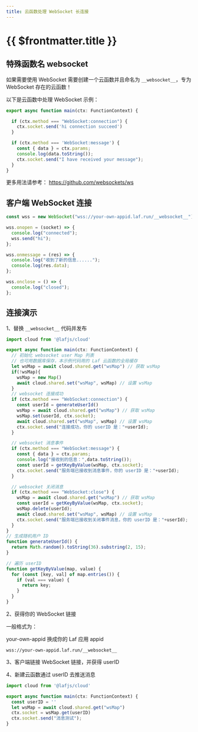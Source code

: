 ```yaml
---
title: 云函数处理 WebSocket 长连接
---
```


# {{ $frontmatter.title }}

## 特殊函数名 __websocket__

如果需要使用 WebSocket 需要创建一个云函数并且命名为 `__websocket__`，专为 WebSocket 存在的云函数！

以下是云函数中处理 WebSocket 示例：

```typescript
export async function main(ctx: FunctionContext) {

  if (ctx.method === "WebSocket:connection") {
    ctx.socket.send('hi connection succeed')
  }

  if (ctx.method === 'WebSocket:message') {
    const { data } = ctx.params;
    console.log(data.toString());
    ctx.socket.send("I have received your message");
  }
}
```

更多用法请参考： <https://github.com/websockets/ws>

## 客户端 WebSocket 连接

```typescript
const wss = new WebSocket("wss://your-own-appid.laf.run/__websocket__");

wss.onopen = (socket) => {
  console.log("connected");
  wss.send("hi");
};

wss.onmessage = (res) => {
  console.log("收到了新的信息......");
  console.log(res.data);
};

wss.onclose = () => {
  console.log("closed");
};
```

## 连接演示

1、替换 `__websocket__` 代码并发布

```js
import cloud from '@lafjs/cloud'

export async function main(ctx: FunctionContext) {
  // 初始化 websocket user Map 列表
  // 也可用数据库保存，本示例代码用的 Laf 云函数的全局缓存
  let wsMap = await cloud.shared.get("wsMap") // 获取 wsMap
  if(!wsMap){
    wsMap = new Map()
    await cloud.shared.set("wsMap", wsMap) // 设置 wsMap
  }
  // websocket 连接成功
  if (ctx.method === "WebSocket:connection") {
    const userId = generateUserId()
    wsMap = await cloud.shared.get("wsMap") // 获取 wsMap
    wsMap.set(userId, ctx.socket);
    await cloud.shared.set("wsMap", wsMap) // 设置 wsMap
    ctx.socket.send("连接成功，你的 userID 是："+userId);
  }

  // websocket 消息事件
  if (ctx.method === "WebSocket:message") {
    const { data } = ctx.params;
    console.log("接收到的信息：",data.toString());
    const userId = getKeyByValue(wsMap, ctx.socket);
    ctx.socket.send("服务端已接收到消息事件，你的 userID 是："+userId);
  }

  // websocket 关闭消息
  if (ctx.method === "WebSocket:close") {
    wsMap = await cloud.shared.get("wsMap") // 获取 wsMap 
    const userId = getKeyByValue(wsMap, ctx.socket);
    wsMap.delete(userId);
    await cloud.shared.set("wsMap", wsMap) // 设置 wsMap
    ctx.socket.send("服务端已接收到关闭事件消息，你的 userID 是："+userId);
  }
}
// 生成随机用户 ID 
function generateUserId() {
  return Math.random().toString(36).substring(2, 15);
}

// 遍历 userID
function getKeyByValue(map, value) {
  for (const [key, val] of map.entries()) {
    if (val === value) {
      return key;
    }
  }
}
```

2、获得你的 WebSocket 链接

一般格式为：

your-own-appid 换成你的 Laf 应用 appid

`wss://your-own-appid.laf.run/__websocket__`

3、客户端链接 WebSocket 链接，并获得 userID

4、新建云函数通过 userID 去推送消息

```js
import cloud from '@lafjs/cloud'

export async function main(ctx: FunctionContext) {
  const userID = ''
  let wsMap = await cloud.shared.get("wsMap")
  ctx.socket = wsMap.get(userID)
  ctx.socket.send("消息测试");
}
```
